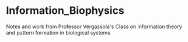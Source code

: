 # Information_Biophysics
Notes and work from Professor Vergassola's Class on information theory and pattern formation in biological systems
